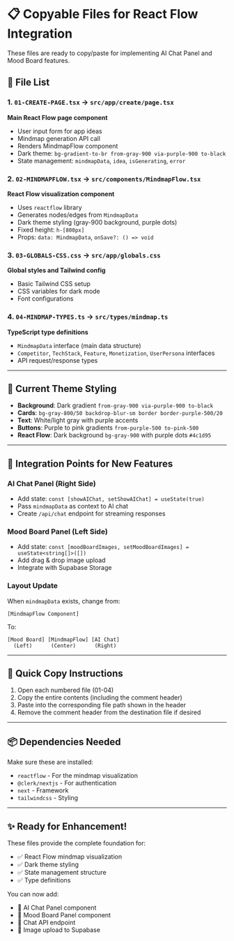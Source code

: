 # 📋 Copyable Files for React Flow Integration

These files are ready to copy/paste for implementing AI Chat Panel and Mood Board features.

## 📁 File List

### 1. `01-CREATE-PAGE.tsx` → `src/app/create/page.tsx`
**Main React Flow page component**
- User input form for app ideas
- Mindmap generation API call
- Renders MindmapFlow component
- Dark theme: `bg-gradient-to-br from-gray-900 via-purple-900 to-black`
- State management: `mindmapData`, `idea`, `isGenerating`, `error`

### 2. `02-MINDMAPFLOW.tsx` → `src/components/MindmapFlow.tsx`
**React Flow visualization component**
- Uses `reactflow` library
- Generates nodes/edges from `MindmapData`
- Dark theme styling (gray-900 background, purple dots)
- Fixed height: `h-[800px]`
- Props: `data: MindmapData`, `onSave?: () => void`

### 3. `03-GLOBALS-CSS.css` → `src/app/globals.css`
**Global styles and Tailwind config**
- Basic Tailwind CSS setup
- CSS variables for dark mode
- Font configurations

### 4. `04-MINDMAP-TYPES.ts` → `src/types/mindmap.ts`
**TypeScript type definitions**
- `MindmapData` interface (main data structure)
- `Competitor`, `TechStack`, `Feature`, `Monetization`, `UserPersona` interfaces
- API request/response types

---

## 🎨 Current Theme Styling

- **Background**: Dark gradient `from-gray-900 via-purple-900 to-black`
- **Cards**: `bg-gray-800/50 backdrop-blur-sm border border-purple-500/20`
- **Text**: White/light gray with purple accents
- **Buttons**: Purple to pink gradients `from-purple-500 to-pink-500`
- **React Flow**: Dark background `bg-gray-900` with purple dots `#4c1d95`

---

## 🔗 Integration Points for New Features

### AI Chat Panel (Right Side)
- Add state: `const [showAIChat, setShowAIChat] = useState(true)`
- Pass `mindmapData` as context to AI chat
- Create `/api/chat` endpoint for streaming responses

### Mood Board Panel (Left Side)
- Add state: `const [moodBoardImages, setMoodBoardImages] = useState<string[]>([])`
- Add drag & drop image upload
- Integrate with Supabase Storage

### Layout Update
When `mindmapData` exists, change from:
```
[MindmapFlow Component]
```

To:
```
[Mood Board] [MindmapFlow] [AI Chat]
  (Left)      (Center)      (Right)
```

---

## 🚀 Quick Copy Instructions

1. Open each numbered file (01-04)
2. Copy the entire contents (including the comment header)
3. Paste into the corresponding file path shown in the header
4. Remove the comment header from the destination file if desired

---

## 📦 Dependencies Needed

Make sure these are installed:
- `reactflow` - For the mindmap visualization
- `@clerk/nextjs` - For authentication
- `next` - Framework
- `tailwindcss` - Styling

---

## ✨ Ready for Enhancement!

These files provide the complete foundation for:
- ✅ React Flow mindmap visualization
- ✅ Dark theme styling
- ✅ State management structure
- ✅ Type definitions

You can now add:
- 🤖 AI Chat Panel component
- 🎨 Mood Board Panel component
- 📡 Chat API endpoint
- 💾 Image upload to Supabase

